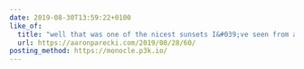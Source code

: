 ```yaml
---
date: 2019-08-30T13:59:22+0100
like_of:
  title: "well that was one of the nicest sunsets I&#039;ve seen from an ... • Aaron Parecki"
  url: https://aaronparecki.com/2019/08/28/60/
posting_method: https://monocle.p3k.io/
---
```


